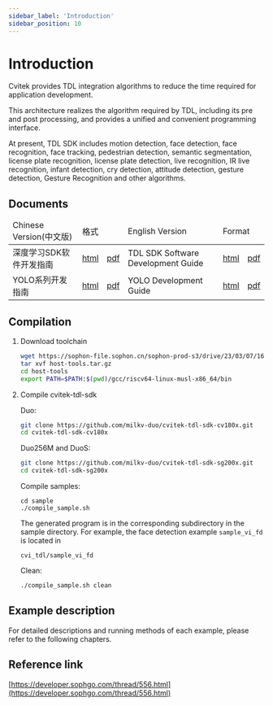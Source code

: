 ```yaml
---
sidebar_label: 'Introduction'
sidebar_position: 10
---
```


# Introduction

Cvitek provides TDL integration algorithms to reduce the time required for application development.

This architecture realizes the algorithm required by TDL, including its pre and post processing, and provides a unified and convenient programming interface.

At present, TDL SDK includes motion detection, face detection, face recognition, face tracking, pedestrian detection, semantic segmentation, license plate recognition, license plate detection, live recognition, IR live recognition, infant detection, cry detection, attitude detection, gesture detection, Gesture Recognition and other algorithms.

## Documents

<table>
<thead>
  <tr>
    <td>Chinese Version(中文版)</td>
    <td colspan="2">格式</td>
    <td>English Version</td>
    <td colspan="2">Format</td>
  </tr>
</thead>
<tbody>
	<tr>
    <td>深度学习SDK软件开发指南</td>
    <td><a href="http://doc.sophgo.com/cvitek-develop-docs/master/docs_latest_release/CV180x_CV181x/zh/01.software/TPU/TDL_SDK_Software_Development_Guide/build/html/index.html">html</a></td>
    <td><a href="https://doc.sophgo.com/cvitek-develop-docs/master/docs_latest_release/CV180x_CV181x/zh/01.software/TPU/TDL_SDK_Software_Development_Guide/build/TDLSDKSoftwareDevelopmentGuide_zh.pdf">pdf</a></td>
    <td>TDL SDK Software Development Guide</td>
    <td><a href="http://doc.sophgo.com/cvitek-develop-docs/master/docs_latest_release/CV180x_CV181x/en/01.software/TPU/TDL_SDK_Software_Development_Guide/build/html/index.html">html</a></td>
    <td><a href="http://doc.sophgo.com/cvitek-develop-docs/master/docs_latest_release/CV180x_CV181x/en/01.software/TPU/TDL_SDK_Software_Development_Guide/build/TDLSDKSoftwareDevelopmentGuide_en.pdf">pdf</a></td>
  </tr>
  <tr>
    <td>YOLO系列开发指南</td>
    <td><a href="http://doc.sophgo.com/cvitek-develop-docs/master/docs_latest_release/CV180x_CV181x/zh/01.software/TPU/YOLO_Development_Guide/build/html/index.html">html</a></td>
    <td><a href="http://doc.sophgo.com/cvitek-develop-docs/master/docs_latest_release/CV180x_CV181x/zh/01.software/TPU/YOLO_Development_Guide/build/YOLODevelopmentGuide_zh.pdf">pdf</a></td>
    <td>YOLO Development Guide</td>
    <td><a href="http://doc.sophgo.com/cvitek-develop-docs/master/docs_latest_release/CV180x_CV181x/en/01.software/TPU/YOLO_Development_Guide/build/html/index.html">html</a></td>
    <td><a href="http://doc.sophgo.com/cvitek-develop-docs/master/docs_latest_release/CV180x_CV181x/en/01.software/TPU/YOLO_Development_Guide/build/YOLODevelopmentGuide_en.pdf">pdf</a></td>
  </tr>
</tbody>
</table>

## Compilation

1. Download toolchain

   ```bash
   wget https://sophon-file.sophon.cn/sophon-prod-s3/drive/23/03/07/16/host-tools.tar.gz
   tar xvf host-tools.tar.gz
   cd host-tools
   export PATH=$PATH:$(pwd)/gcc/riscv64-linux-musl-x86_64/bin
   ```

2. Compile cvitek-tdl-sdk

   Duo:
   ```bash
   git clone https://github.com/milkv-duo/cvitek-tdl-sdk-cv180x.git
   cd cvitek-tdl-sdk-cv180x
   ```

   Duo256M and DuoS:
   ```bash
   git clone https://github.com/milkv-duo/cvitek-tdl-sdk-sg200x.git
   cd cvitek-tdl-sdk-sg200x
   ```

   Compile samples:
   ```
   cd sample
   ./compile_sample.sh
   ```

   The generated program is in the corresponding subdirectory in the sample directory. For example, the face detection example `sample_vi_fd` is located in
   ```
   cvi_tdl/sample_vi_fd
   ```

   Clean:
   ```bash
   ./compile_sample.sh clean
   ```

## Example description

For detailed descriptions and running methods of each example, please refer to the following chapters.

## Reference link

[https://developer.sophgo.com/thread/556.html](https://developer.sophgo.com/thread/556.html)
